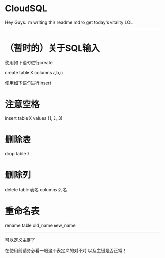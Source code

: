 # CloudSQL
  Hey Guys.
  Im writing this readme.md to get today's vitality LOL

________________________________________________________________
# （暂时的）关于SQL输入
使用如下语句进行create

create table X columns a,b,c

使用如下语句进行insert

# 注意空格
insert table X values (1, 2, 3)

# 删除表
drop table X

# 删除列
delete table 表名 columns 列名

# 重命名表
rename table old_name new_name
________________________________________________________________
可以定义主键了

在使用前请务必看一眼这个表定义的对不对
以及主键是否正常！

